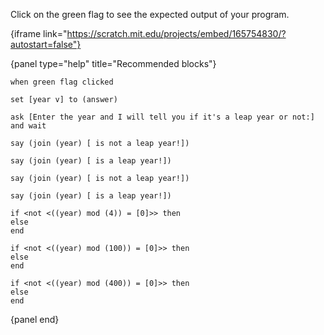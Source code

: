 Click on the green flag to see the expected output of your program.

{iframe link="https://scratch.mit.edu/projects/embed/165754830/?autostart=false"}

{panel type="help" title="Recommended blocks"}

<pre><code class="scratch:split:random">when green flag clicked
</code></pre>

<pre><code class="scratch:split:random">set [year v] to (answer)
</code></pre>

<pre><code class="scratch:split:random">ask [Enter the year and I will tell you if it's a leap year or not:] and wait
</code></pre>

<pre><code class="scratch:split:random">say (join (year) [ is not a leap year!])

say (join (year) [ is a leap year!])

say (join (year) [ is not a leap year!])

say (join (year) [ is a leap year!])
</code></pre>

<pre><code class="scratch:split:random">if &lt;not &lt;((year) mod (4)) = [0]&gt;&gt; then
else
end

if &lt;not &lt;((year) mod (100)) = [0]&gt;&gt; then
else
end

if &lt;not &lt;((year) mod (400)) = [0]&gt;&gt; then
else
end
</code></pre>

{panel end}